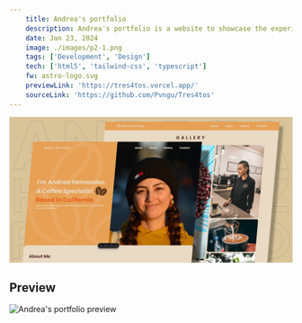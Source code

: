 ```yaml
---
    title: Andrea's portfolio
    description: Andrea's portfolio is a website to showcase the experience and expertise of a coffee connoisseur. It features information about the client's background, skills, and accomplishments in the coffee industry, providing visitors with an overview of her professional journey and passion for coffee.
    date: Jan 23, 2024
    image: ./images/p2-1.png
    tags: ['Development', 'Design']
    tech: ['html5', 'tailwind-css', 'typescript']
    fw: astro-logo.svg
    previewLink: 'https://tres4tos.vercel.app/'
    sourceLink: 'https://github.com/Pvngu/Tres4tos'
---
```


![Andrea's portfolio preview](./images/p2-1.png "Andreas portfolio")

## Preview

![Andrea's portfolio preview](./images/p2-2.png "Andreas portfolio")
